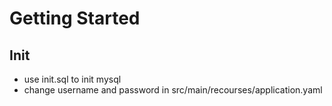 # Getting Started
## Init
* use init.sql to init mysql
* change username and password in src/main/recourses/application.yaml
